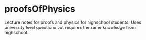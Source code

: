 # proofsOfPhysics
Lecture notes for proofs and physics for highschool students. Uses university level questions but requires the same knowledge from highschool.
